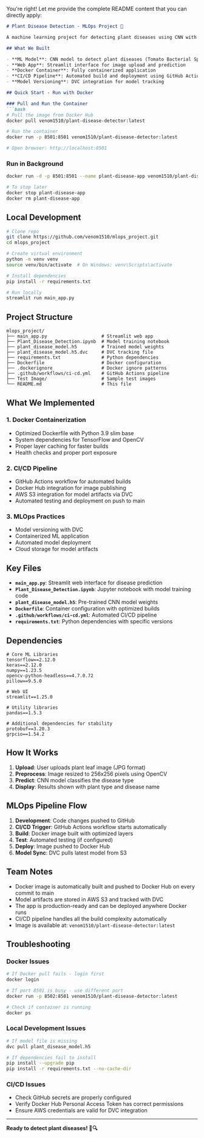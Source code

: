 You're right! Let me provide the complete README content that you can directly apply:

```markdown:README.md
# Plant Disease Detection - MLOps Project 🌱

A machine learning project for detecting plant diseases using CNN with complete MLOps pipeline implementation.

## What We Built

- **ML Model**: CNN model to detect plant diseases (Tomato Bacterial Spot, Potato Early Blight, Corn Common Rust)
- **Web App**: Streamlit interface for image upload and prediction
- **Docker Container**: Fully containerized application
- **CI/CD Pipeline**: Automated build and deployment using GitHub Actions
- **Model Versioning**: DVC integration for model tracking

## Quick Start - Run with Docker

### Pull and Run the Container
```bash
# Pull the image from Docker Hub
docker pull venom1510/plant-disease-detector:latest

# Run the container
docker run -p 8501:8501 venom1510/plant-disease-detector:latest

# Open browser: http://localhost:8501
```

### Run in Background
```bash
docker run -d -p 8501:8501 --name plant-disease-app venom1510/plant-disease-detector:latest

# To stop later
docker stop plant-disease-app
docker rm plant-disease-app
```

## Local Development

```bash
# Clone repo
git clone https://github.com/venom1510/mlops_project.git
cd mlops_project

# Create virtual environment
python -m venv venv
source venv/bin/activate  # On Windows: venv\Scripts\activate

# Install dependencies
pip install -r requirements.txt

# Run locally
streamlit run main_app.py
```

## Project Structure
```
mlops_project/
├── main_app.py                    # Streamlit web app
├── Plant_Disease_Detection.ipynb  # Model training notebook
├── plant_disease_model.h5         # Trained model weights
├── plant_disease_model.h5.dvc     # DVC tracking file
├── requirements.txt               # Python dependencies
├── Dockerfile                     # Docker configuration
├── .dockerignore                  # Docker ignore patterns
├── .github/workflows/ci-cd.yml    # GitHub Actions pipeline
├── Test Image/                    # Sample test images
└── README.md                      # This file
```

## What We Implemented

### 1. Docker Containerization
- Optimized Dockerfile with Python 3.9 slim base
- System dependencies for TensorFlow and OpenCV
- Proper layer caching for faster builds
- Health checks and proper port exposure

### 2. CI/CD Pipeline
- GitHub Actions workflow for automated builds
- Docker Hub integration for image publishing
- AWS S3 integration for model artifacts via DVC
- Automated testing and deployment on push to main

### 3. MLOps Practices
- Model versioning with DVC
- Containerized ML application
- Automated model deployment
- Cloud storage for model artifacts

## Key Files

- **`main_app.py`**: Streamlit web interface for disease prediction
- **`Plant_Disease_Detection.ipynb`**: Jupyter notebook with model training code
- **`plant_disease_model.h5`**: Pre-trained CNN model weights
- **`Dockerfile`**: Container configuration with optimized builds
- **`.github/workflows/ci-cd.yml`**: Automated CI/CD pipeline
- **`requirements.txt`**: Python dependencies with specific versions

## Dependencies
```
# Core ML Libraries
tensorflow==2.12.0
keras==2.12.0
numpy==1.23.5
opencv-python-headless==4.7.0.72
pillow==9.5.0

# Web UI
streamlit==1.25.0

# Utility libraries
pandas==1.5.3

# Additional dependencies for stability
protobuf==3.20.3
grpcio==1.54.2
```

## How It Works

1. **Upload**: User uploads plant leaf image (JPG format)
2. **Preprocess**: Image resized to 256x256 pixels using OpenCV
3. **Predict**: CNN model classifies the disease type
4. **Display**: Results shown with plant type and disease name

## MLOps Pipeline Flow

1. **Development**: Code changes pushed to GitHub
2. **CI/CD Trigger**: GitHub Actions workflow starts automatically
3. **Build**: Docker image built with optimized layers
4. **Test**: Automated testing (if configured)
5. **Deploy**: Image pushed to Docker Hub
6. **Model Sync**: DVC pulls latest model from S3

## Team Notes

- Docker image is automatically built and pushed to Docker Hub on every commit to main
- Model artifacts are stored in AWS S3 and tracked with DVC
- The app is production-ready and can be deployed anywhere Docker runs
- CI/CD pipeline handles all the build complexity automatically
- Image is available at: `venom1510/plant-disease-detector:latest`

## Troubleshooting

### Docker Issues
```bash
# If Docker pull fails - login first
docker login

# If port 8501 is busy - use different port
docker run -p 8502:8501 venom1510/plant-disease-detector:latest

# Check if container is running
docker ps
```

### Local Development Issues
```bash
# If model file is missing
dvc pull plant_disease_model.h5

# If dependencies fail to install
pip install --upgrade pip
pip install -r requirements.txt --no-cache-dir
```

### CI/CD Issues
- Check GitHub secrets are properly configured
- Verify Docker Hub Personal Access Token has correct permissions
- Ensure AWS credentials are valid for DVC integration

---

**Ready to detect plant diseases! 🌱🔍**
```